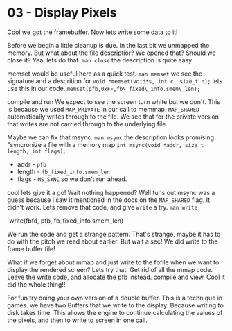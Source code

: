 # 03 - Display Pixels

Cool we got the framebuffer. Now lets write some data to it!

Before we begin a little cleanup is due. In the last bit we unmapped the memory. But what about the file descriptior?
We opened that? Should we close it? Yea, lets do that.
`man close` the description is quite easy

memset would be useful here as a quick test.
`man memset`
we see the signature and a descrition for `void *memset(void*s, int c, size_t n);`
lets use this in our code.
`memset(pfb,0xFF,fb\_fixed\_info.smem\_len);`

compile and run
We expect to see the screen turn white but we don't.
This is because we used `MAP_PRIVATE` in our call to memmap. `MAP_SHARED` automatically writes through to the file.
We see that for the private version that writes are not carried through to the underlying file.

Maybe we can fix that msync. `man msync` the description looks promising "syncronize a file with a memory map
`int msync(void *addr, size_t length, int flags);`
- addr - `pfb`
- length - `fb_fixed_info.smem_len`
- flags - `MS_SYNC` so we don't run ahead.

cool lets give it a go!
Wait nothing happened? Well tuns out msync was a guess because I saw it mentioned in the docs on the `MAP_SHARED` flag.
It didn't work. Lets remove that code, and give `write` a try.
`man write`

`write(fbfd, pfb, fb_fixed_info.smem_len)

We run the code and get a strange pattern. That's strange, maybe it has to do with the pitch we read about earlier.
But wait a sec! We did write to the frame buffer file!

What if we forget about mmap and just write to the fbfile when we want to display the rendered screen?
Lets try that. Get rid of all the mmap code. Leave the write code, and allocate the pfb instead.
compile and view.
Cool it did the whole thing!!

For fun try doing your own version of a double buffer. This is a technique in games.
we have two Buffers that we write to the display. Because writing to disk takes time.
This allows the engine to continue calculating the values of the pixels, and then to write to 
screen in one call.



